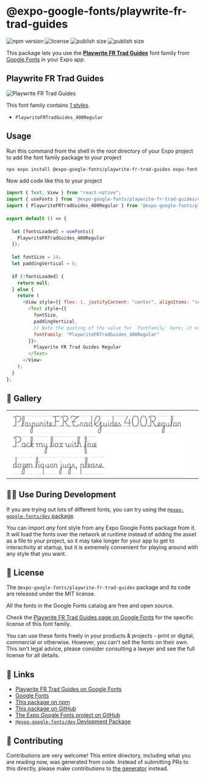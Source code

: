 # @expo-google-fonts/playwrite-fr-trad-guides

![npm version](https://flat.badgen.net/npm/v/@expo-google-fonts/playwrite-fr-trad-guides)
![license](https://flat.badgen.net/github/license/expo/google-fonts)
![publish size](https://flat.badgen.net/packagephobia/install/@expo-google-fonts/playwrite-fr-trad-guides)
![publish size](https://flat.badgen.net/packagephobia/publish/@expo-google-fonts/playwrite-fr-trad-guides)

This package lets you use the [**Playwrite FR Trad Guides**](https://fonts.google.com/specimen/Playwrite+FR+Trad+Guides) font family from [Google Fonts](https://fonts.google.com/) in your Expo app.

## Playwrite FR Trad Guides

![Playwrite FR Trad Guides](./font-family.png)

This font family contains [1 styles](#-gallery).

- `PlaywriteFRTradGuides_400Regular`

## Usage

Run this command from the shell in the root directory of your Expo project to add the font family package to your project

```sh
npx expo install @expo-google-fonts/playwrite-fr-trad-guides expo-font
```

Now add code like this to your project

```js
import { Text, View } from "react-native";
import { useFonts } from '@expo-google-fonts/playwrite-fr-trad-guides/useFonts';
import { PlaywriteFRTradGuides_400Regular } from '@expo-google-fonts/playwrite-fr-trad-guides/400Regular';

export default () => {

  let [fontsLoaded] = useFonts({
    PlaywriteFRTradGuides_400Regular
  });

  let fontSize = 24;
  let paddingVertical = 6;

  if (!fontsLoaded) {
    return null;
  } else {
    return (
      <View style={{ flex: 1, justifyContent: "center", alignItems: "center" }}>
        <Text style={{
          fontSize,
          paddingVertical,
          // Note the quoting of the value for `fontFamily` here; it expects a string!
          fontFamily: "PlaywriteFRTradGuides_400Regular"
        }}>
          Playwrite FR Trad Guides Regular
        </Text>
      </View>
    );
  }
};
```

## 🔡 Gallery


||||
|-|-|-|
|![PlaywriteFRTradGuides_400Regular](./400Regular/PlaywriteFRTradGuides_400Regular.ttf.png)||||


## 👩‍💻 Use During Development

If you are trying out lots of different fonts, you can try using the [`@expo-google-fonts/dev` package](https://github.com/expo/google-fonts/tree/master/font-packages/dev#readme).

You can import _any_ font style from any Expo Google Fonts package from it. It will load the fonts over the network at runtime instead of adding the asset as a file to your project, so it may take longer for your app to get to interactivity at startup, but it is extremely convenient for playing around with any style that you want.


## 📖 License

The `@expo-google-fonts/playwrite-fr-trad-guides` package and its code are released under the MIT license.

All the fonts in the Google Fonts catalog are free and open source.

Check the [Playwrite FR Trad Guides page on Google Fonts](https://fonts.google.com/specimen/Playwrite+FR+Trad+Guides) for the specific license of this font family.

You can use these fonts freely in your products & projects - print or digital, commercial or otherwise. However, you can't sell the fonts on their own. This isn't legal advice, please consider consulting a lawyer and see the full license for all details.

## 🔗 Links

- [Playwrite FR Trad Guides on Google Fonts](https://fonts.google.com/specimen/Playwrite+FR+Trad+Guides)
- [Google Fonts](https://fonts.google.com/)
- [This package on npm](https://www.npmjs.com/package/@expo-google-fonts/playwrite-fr-trad-guides)
- [This package on GitHub](https://github.com/expo/google-fonts/tree/master/font-packages/playwrite-fr-trad-guides)
- [The Expo Google Fonts project on GitHub](https://github.com/expo/google-fonts)
- [`@expo-google-fonts/dev` Devlopment Package](https://github.com/expo/google-fonts/tree/master/font-packages/dev)

## 🤝 Contributing

Contributions are very welcome! This entire directory, including what you are reading now, was generated from code. Instead of submitting PRs to this directly, please make contributions to [the generator](https://github.com/expo/google-fonts/tree/master/packages/generator) instead.
